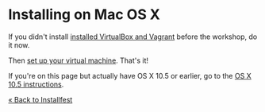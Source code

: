 # Installing on Mac OS X

If you didn't install [installed VirtualBox and Vagrant](/pre_workshop) before the workshop, do it now. 

Then [set up your virtual machine](/installfest/vm_setup). That's it!

If you're on this page but actually have OS X 10.5 or earlier, go to the [OS X 10.5 instructions](/installfest/install/osx-10-5).

[« Back to Installfest](/installfest)

